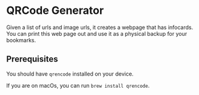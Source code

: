 # QRCode Generator

Given a list of urls and image urls, it creates a webpage that has infocards. You can print this web page out and use it as a physical backup for your bookmarks.

## Prerequisites

You should have `qrencode` installed on your device.

If you are on macOs, you can run `brew install qrencode`.
